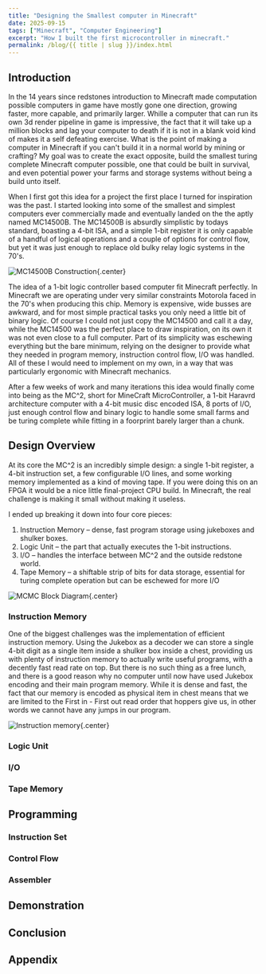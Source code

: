 ```yaml
---
title: "Designing the Smallest computer in Minecraft"
date: 2025-09-15
tags: ["Minecraft", "Computer Engineering"]
excerpt: "How I built the first microcontroller in minecraft."
permalink: /blog/{{ title | slug }}/index.html
---
```


## Introduction

In the 14 years since redstones introduction to Minecraft made computation possible computers in game have mostly gone one direction, growing faster, more capable, and primarily larger. Whille a computer that can run its own 3d render pipeline in game is impressive, the fact that it will take up a million blocks and lag your computer to death if it is not in a blank void kind of makes it a self defeating exercise. What is the point of making a computer in Minecraft if you can't build it in a normal world by mining or crafting? My goal was to create the exact opposite, build the smallest turing complete Minecraft computer possible, one that could be built in survival, and even potential power your farms and storage systems without being a build unto itself.


When I first got this idea for a project the first place I turned for inspiration was the past. I started looking into some of the smallest and simplest computers ever commercially made and eventually landed on the the aptly named MC14500B. The MC14500B is absurdly simplistic by todays standard, boasting a 4-bit ISA, and a simple 1-bit register it is only capable of a handful of logical operations and a couple of options for control flow, but yet it was just enough to replace old bulky relay logic systems in the 70's. 


![MC14500B Construction](../../pictures/Minecraft/MC14500.jpg){.center}


The idea of a 1-bit logic controller based computer fit Minecraft perfectly. In Minecraft we are operating under very similar constraints Motorola faced in the 70's when producing this chip. Memory is expensive, wide busses are awkward, and for most simple practical tasks you only need a little bit of binary logic. Of course I could not just copy the MC14500 and call it a day, while the MC14500 was the perfect place to draw inspiration, on its own it was not even close to a full computer. Part of its simplicity was eschewing everything but the bare minimum, relying on the designer to provide what they needed in program memory, instruction control flow, I/O was handled. All of these I would need to implement on my own, in a way that was particularly ergonomic with Minecraft mechanics.

After a few weeks of work and many iterations this idea would finally come into being as the MC^2, short for MineCraft MicroController, a 1-bit Haravrd architecture computer with a 4-bit music disc encoded ISA, 8 ports of I/O, just enough control flow and binary logic to handle some small farms and be turing complete while fitting in a foorprint barely larger than a chunk.


## Design Overview

At its core the MC^2 is an incredibly simple design: a single 1-bit register, a 4-bit instruction set, a few configurable I/O lines, and some working memory implemented as a kind of moving tape. If you were doing this on an FPGA it would be a nice little final-project CPU build. In Minecraft, the real challenge is making it small without making it useless.

I ended up breaking it down into four core pieces:

1. Instruction Memory – dense, fast program storage using jukeboxes and shulker boxes.
2. Logic Unit – the part that actually executes the 1-bit instructions.
3. I/O – handles the interface between MC^2 and the outside redstone world.
4. Tape Memory – a shiftable strip of bits for data storage, essential for turing complete operation but can be eschewed for more I/O

![MCMC Block Diagram](../../pictures/Minecraft/MCMC.png){.center}



### Instruction Memory

 One of the biggest challenges was the implementation of efficient instruction memory. Using the Jukebox as a decoder we can store a single 4-bit digit as a single item inside a shulker box inside a chest, providing us with plenty of instruction memory to actually write useful programs, with a decently fast read rate on top. But there is no such thing as a free lunch, and there is a good reason why no computer until now have used Jukebox encoding and their main program memory. While it is dense and fast, the fact that our memory is encoded as physical item in chest means that we are limited to the First in - First out read order that hoppers give us, in other words we cannot have any jumps in our program. 

![Instruction memory](../../pictures/Minecraft/InstructionMemory.png){.center}

### Logic Unit

### I/O

### Tape Memory

## Programming

### Instruction Set

### Control Flow 

### Assembler

## Demonstration

## Conclusion

## Appendix